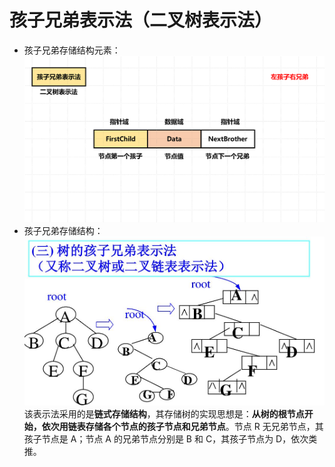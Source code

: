 

# 孩子兄弟表示法（二叉树表示法）

- 孩子兄弟存储结构元素：
![由双指针构成的](/imgs/2025-06-30/7lNoRu6sUzY0lXIn.png)
- 孩子兄弟存储结构：
![输入图片说明](/imgs/2025-06-30/vHCpfXZnGqMOkisQ.jpeg)
该表示法采用的是**链式存储结构**，其存储树的实现思想是：**从树的根节点开始，依次用链表存储各个节点的孩子节点和兄弟节点**。节点 R 无兄弟节点，其孩子节点是 A；节点 A 的兄弟节点分别是 B 和 C，其孩子节点为 D，依次类推。
<!--stackedit_data:
eyJoaXN0b3J5IjpbLTIxMzI3MjAxNjgsLTExNTkwNDQwNzgsNT
YxOTk1NDkyXX0=
-->